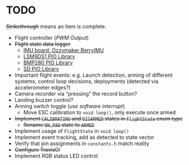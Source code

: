 # TODO

~~Strikethrough~~ means an item is complete.

- Flight controller (*PWM Output*)
- ~~Flight state data logger~~
  - [IMU board: Ozzymaker BerryIMU](http://ozzmaker.com/product/berryimu-accelerometer-gyroscope-magnetometer-barometricaltitude-sensor)
  - [LSM9DS1 PIO Library](https://platformio.org/lib/show/6589/Arduino_LSM9DS1)
  - [BMP280 PIO Library](http://platformio.org/lib/show/528/Adafruit%20BMP280%20Library)
  - [SD PIO Library](http://platformio.org/lib/show/868/SD)
- Important flight events: e.g. Launch detection, arming of different systems, control loop decisions, deployments (detected via accelerometer edges?)
- Camera recorder via “pressing” the record button?
- Landing buzzer control?
- Arming switch toggle (*use software interrupt*)
  - Move ESC calibration to `void loop()`, only execute once armed
- ~~Implement `CALIBRATING` and `DISARMED` states in `FlightState` enum type~~
  - ~~Rename `ON_PAD` state to `ARMED`~~
- Implement usage of `FlightState` in `void loop()`
- Implement event tracking, add as detected to state vector
- Verify that pin assignments in `constants.h` match reality
- ~~Configure TravisCI~~
- Implement RGB status LED control
